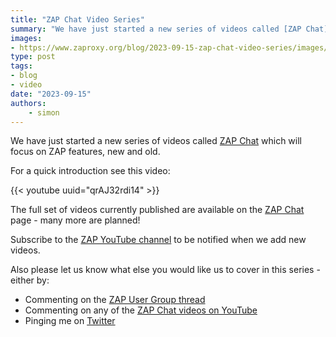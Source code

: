 ```yaml
---
title: "ZAP Chat Video Series"
summary: "We have just started a new series of videos called [ZAP Chat](/zap-chat/) which focus on ZAP features, new and old."
images:
- https://www.zaproxy.org/blog/2023-09-15-zap-chat-video-series/images/zapchat.png
type: post
tags:
- blog
- video
date: "2023-09-15"
authors:
    - simon
---
```

We have just started a new series of videos called [ZAP Chat](/zap-chat/) which will focus on ZAP features, new and old.

For a quick introduction see this video:

{{< youtube uuid="qrAJ32rdi14" >}}

The full set of videos currently published are available on the [ZAP Chat](/zap-chat/) page - many more are planned!

Subscribe to the [ZAP YouTube channel](https://www.youtube.com/@psiinon) to be notified when we add new videos.

Also please let us know what else you would like us to cover in this series - either by:

* Commenting on the [ZAP User Group thread](https://groups.google.com/g/zaproxy-users/c/R4as_7fTvAc/m/CCCIS49NBAAJ)
* Commenting on any of the [ZAP Chat videos on YouTube](https://www.youtube.com/playlist?list=PLEBitBW-HlsvFEfyWdpLe6IlQoitjaPCX)
* Pinging me on [Twitter](https://twitter.com/psiinon)

